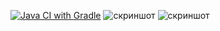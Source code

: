 [![Java CI with Gradle](https://github.com/Larinatest/Patterns-1/actions/workflows/gradle.yml/badge.svg)](https://github.com/Larinatest/Patterns-1/actions/workflows/gradle.yml)
![скриншот](https://github.com/Larinatest/additional-documents/blob/main/readme3.png)
![скриншот](https://github.com/Larinatest/additional-documents/blob/main/readme.png)

